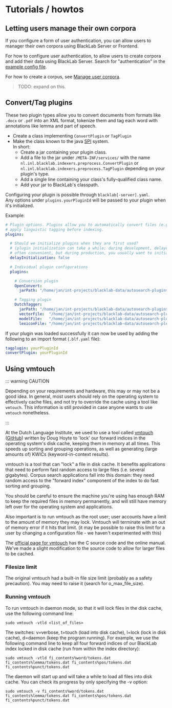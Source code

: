 # Tutorials / howtos

## Letting users manage their own corpora

If you configure a form of user authentication, you can allow users to manager their own corpora using BlackLab Server or Frontend.

For how to configure user authentication, to allow users to create corpora and add their data using BlackLab Server. Search for "authentication" in the [example config file](configuration.md#complete-config-file).

For how to create a corpus, see [Manage user corpora](rest-api/README.md#manage-user-corpora).

> TODO: expand on this.

## Convert/Tag plugins

These two plugin types allow you to convert documents from formats like `.docx` or `.pdf` into an XML format, tokenize them and tag each word with annotations like lemma and part of speech.

- Create a class implementing `ConvertPlugin` or `TagPlugin`
- Make the class known to the java [SPI](https://docs.oracle.com/javase/tutorial/sound/SPI-intro.html) system.  
  In short:
    - Create a jar containing your plugin class.
    - Add a file to the jar under `/META-INF/services/` with the name `nl.inl.blacklab.indexers.preprocess.ConvertPlugin` or `nl.inl.blacklab.indexers.preprocess.TagPlugin` depending on your plugin's type.
    - Add a single line containing your class's fully-qualified class name.
    - Add your jar to BlackLab's classpath.

Configuring your plugin is possible through `blacklab[-server].yaml`.  
Any options under `plugins.yourPluginId` will be passed to your plugin when it's initialized.

Example:

```yaml
# Plugin options. Plugins allow you to automatically convert files (e.g. .html, .docx) or
# apply linguistic tagging before indexing.
plugins:

  # Should we initialize plugins when they are first used?
  # (plugin initialization can take a while; during development, delayed initialization is
  # often convenient, but during production, you usually want to initialize right away)
  delayInitialization: false

  # Individual plugin configurations
  plugins:

    # Conversion plugin
    OpenConvert:
      jarPath: "/home/jan/int-projects/blacklab-data/autosearch-plugins/jars/OpenConvert-0.2.0.jar"

    # Tagging plugin
    DutchTagger:
      jarPath: "/home/jan/int-projects/blacklab-data/autosearch-plugins/jars/DutchTagger-0.2.0.jar"
      vectorFile:  "/home/jan/int-projects/blacklab-data/autosearch-plugins/tagger-data/sonar.vectors.bin"
      modelFile:   "/home/jan/int-projects/blacklab-data/autosearch-plugins/tagger-data/withMoreVectorrs"
      lexiconFile: "/home/jan/int-projects/blacklab-data/autosearch-plugins/tagger-data/spelling.tab"
```

If your plugin was loaded successfully it can now be used by adding the following to an import format (`.blf.yaml` file):

```yaml
tagplugin: yourPluginId
convertPlugin: yourPluginId
```

## Using vmtouch

::: warning CAUTION

Depending on your requirements and hardware, this may or may not be a good idea. In general, most users should rely on the operating system to effectively cache files, and not try to override the cache using a tool like `vmtouch`. This information is still provided in case anyone wants to use `vmtouch` nonetheless.

:::

At the Dutch Language Institute, we used to use a tool called [vmtouch](http://hoytech.com/vmtouch/) ([GitHub](https://github.com/hoytech/vmtouch)) written by Doug Hoyte to 'lock' our forward indices in the operating system's disk cache, keeping them in memory at all times. This speeds up sorting and grouping operations, as well as generating (large amounts of) KWICs (keyword-in-context results).

vmtouch is a tool that can "lock" a file in disk cache. It benefits applications that need to perform fast random access to large files (i.e. several gigabytes). Corpus search applications fall into this domain: they need random access to the "forward index" component of the index to do fast sorting and grouping.

You should be careful to ensure the machine you're using has enough RAM to keep the required files in memory permanently, and will still have memory left over for the operating system and applications.

Also important is to run vmtouch as the root user; user accounts have a limit to the amount of memory they may lock. Vmtouch will terminate with an out of memory error if it hits that limit. (it may be possible to raise this limit for a user by changing a configuration file - we haven't experimented with this)

The [official page for vmtouch](http://hoytech.com/vmtouch/) has the C source code and the online manual. We've made a slight modification to the source code to allow for larger files to be cached.


### Filesize limit

The original vmtouch had a built-in file size limit (probably as a safety precaution). You may need to raise it (search for o_max_file_size).


### Running vmtouch

To run vmtouch in daemon mode, so that it will lock files in the disk cache, use the following command line:

	sudo vmtouch -vtld <list_of_files>

The switches: v=verbose, t=touch (load into disk cache), l=lock (lock in disk cache), d=daemon (keep the program running). For example, we use the following command line to keep all four forward indices of our BlackLab index locked in disk cache (run from within the index directory):

	sudo vmtouch -vtld fi_contents%word/tokens.dat fi_contents%lemma/tokens.dat fi_contents%pos/tokens.dat fi_contents%punct/tokens.dat

The daemon will start up and will take a while to load all files into disk cache. You can check its progress by only specifying the -v option:

	sudo vmtouch -v fi_contents%word/tokens.dat fi_contents%lemma/tokens.dat fi_contents%pos/tokens.dat fi_contents%punct/tokens.dat
